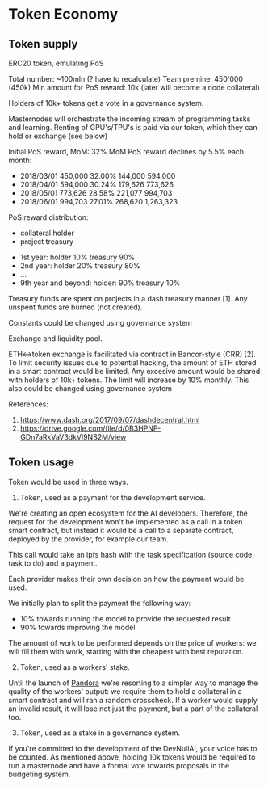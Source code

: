 # Token Economy

## Token supply

ERC20 token, emulating PoS

Total number: ~100mln (? have to recalculate)
Team premine: 450'000 (450k)
Min amount for PoS reward: 10k (later will become a node collateral)

Holders of 10k+ tokens get a vote in a governance system.

Masternodes will orchestrate the incoming stream of programming tasks and learning.
Renting of GPU's/TPU's is paid via our token, which they can hold or exchange (see below)

Initial PoS reward, MoM: 32%
MoM PoS reward declines by 5.5% each month:

* 2018/03/01	450,000	32.00%	144,000	 594,000
* 2018/04/01	594,000	30.24%	179,626	 773,626
* 2018/05/01	773,626	28.58%	221,077	 994,703
* 2018/06/01	994,703	27.01%	268,620	1,263,323

PoS reward distribution:

- collateral holder
- project treasury

* 1st year: holder 10% treasury 90%
* 2nd year: holder 20% treasury 80%
* ...
* 9th year and beyond: holder: 90% treasury 10%

Treasury funds are spent on projects in a dash treasury manner [1].
Any unspent funds are burned (not created).

Constants could be changed using governance system

Exchange and liquidity pool.

ETH<->token exchange is facilitated via contract in Bancor-style (CRR) [2].
To limit security issues due to potential hacking, the amount of ETH stored
in a smart contract would be limited.  Any excesive amount would be shared
with holders of 10k+ tokens.  The limit will increase by 10% monthly.
This also could be changed using governance system

References:
1. https://www.dash.org/2017/09/07/dashdecentral.html
2. https://drive.google.com/file/d/0B3HPNP-GDn7aRkVaV3dkVl9NS2M/view

## Token usage

Token would be used in three ways.

1. Token, used as a payment for the development service.

We're creating an open ecosystem for the AI developers.  Therefore,
the request for the development won't be implemented as a call in a token
smart contract, but instead it would be a call to a separate contract,
deployed by the provider, for example our team.

This call would take an ipfs hash with the task specification (source code,
task to do) and a payment.

Each provider makes their own decision on how the payment would be used.

We initially plan to split the payment the following way:

- 10% towards running the model to provide the requested result
- 90% towards improving the model.

The amount of work to be performed depends on the price of workers: we will
fill them with work, starting with the cheapest with best reputation.

2. Token, used as a workers' stake.

Until the launch of [Pandora](https://pandoraboxchain.ai/) we're resorting
to a simpler way to manage the quality of the workers' output: we require
them to hold a collateral in a smart contract and will ran a random crosscheck.
If a worker would supply an invalid result, it will lose not just the payment,
but a part of the collateral too.

3. Token, used as a stake in a governance system.

If you're committed to the development of the DevNullAI, your voice has
to be counted.  As mentioned above, holding 10k tokens would be required
to run a masternode and have a formal vote towards proposals in
the budgeting system.
